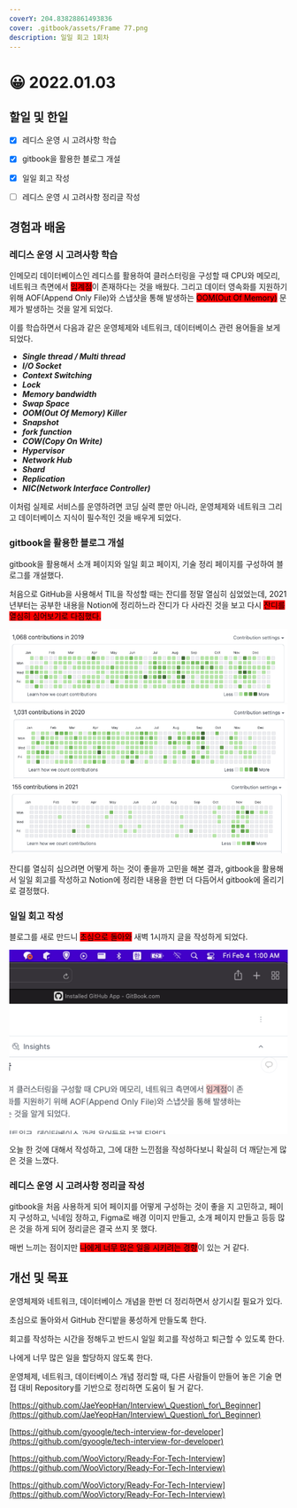 ```yaml
---
coverY: 204.83828861493836
cover: .gitbook/assets/Frame 77.png
description: 일일 회고 1회차
---
```


# 😀 2022.01.03

## 할일 및 한일

* [x] 레디스 운영 시 고려사항 학습
* [x] gitbook을 활용한 블로그 개설
* [x] 일일 회고 작성
* [ ] 레디스 운영 시 고려사항 정리글 작성



## 경험과 배움

### 레디스 운영 시 고려사항 학습

인메모리 데이터베이스인 레디스를 활용하여 클러스터링을 구성할 때 CPU와 메모리, 네트워크 측면에서 <mark style="background-color:red;">임계점</mark>이 존재하다는 것을 배웠다. 그리고 데이터 영속화를 지원하기 위해 AOF(Append Only File)와 스냅샷을 통해 발생하는 <mark style="background-color:red;">OOM(Out Of Memory)</mark> 문제가 발생하는 것을 알게 되었다.

이를 학습하면서 다음과 같은 운영체제와 네트워크, 데이터베이스 관련 용어들을 보게 되었다.

* _**Single thread / Multi thread**_
* _**I/O Socket**_
* _**Context Switching**_
* _**Lock**_
* _**Memory bandwidth**_
* _**Swap Space**_
* _**OOM(Out Of Memory) Killer**_
* _**Snapshot**_
* _**fork function**_
* _**COW(Copy On Write)**_
* _**Hypervisor**_
* _**Network Hub**_
* _**Shard**_
* _**Replication**_
* _**NIC(Network Interface Controller)**_

이처럼 실제로 서비스를 운영하려면 코딩 실력 뿐만 아니라, 운영체제와 네트워크 그리고 데이터베이스 지식이 필수적인 것을 배우게 되었다.



### gitbook을 활용한 블로그 개설

gitbook을 활용해서 소개 페이지와 일일 회고 페이지, 기술 정리 페이지를 구성하여 블로그를 개설했다.

처음으로 GitHub을 사용해서 TIL을 작성할 때는 잔디를 정말 열심히 심었었는데, 2021년부터는 공부한 내용을 Notion에 정리하느라 잔디가 다 사라진 것을 보고 다시 <mark style="background-color:red;">잔디를 열심히 심어보기로 다짐했다.</mark>



![2019년도 잔디밭 (열심히 농사중)](<.gitbook/assets/Screen Shot 2022-02-04 at 12.54.48 AM (1).png>) ![2020년도 잔디밭 (점점 농사가 망해가는중)](<.gitbook/assets/Screen Shot 2022-02-04 at 12.54.54 AM.png>) ![2021년도 잔디밭 (가뭄..)](<.gitbook/assets/Screen Shot 2022-02-04 at 12.55.02 AM.png>)



잔디를 열심히 심으려면 어떻게 하는 것이 좋을까 고민을 해본 결과, gitbook을 활용해서 일일 회고를 작성하고 Notion에 정리한 내용을 한번 더 다듬어서 gitbook에 올리기로 결정했다.



### 일일 회고 작성

블로그를 새로 만드니 <mark style="background-color:red;">초심으로 돌아와</mark> 새벽 1시까지 글을 작성하게 되었다.

![인증샷](<.gitbook/assets/Screen Shot 2022-02-04 at 1.00.39 AM.png>)

오늘 한 것에 대해서 작성하고, 그에 대한 느낀점을 작성하다보니 확실히 더 깨닫는게 많은 것을 느꼈다.



### 레디스 운영 시 고려사항 정리글 작성

gitbook을 처음 사용하게 되어 페이지를 어떻게 구성하는 것이 좋을 지 고민하고, 페이지 구성하고, 닉네임 정하고, Figma로 배경 이미지 만들고, 소개 페이지 만들고 등등 많은 것을 하게 되어 정리글은 결국 쓰지 못 했다.

매번 느끼는 점이지만 <mark style="background-color:red;">나에게 너무 많은 일을 시키려는 경향</mark>이 있는 거 같다.



## 개선 및 목표

운영체제와 네트워크, 데이터베이스 개념을 한번 더 정리하면서 상기시킬 필요가 있다.

초심으로 돌아와서 GitHub 잔디밭을 풍성하게 만들도록 한다.

회고를 작성하는 시간을 정해두고 반드시 일일 회고를 작성하고 퇴근할 수 있도록 한다.

나에게 너무 많은 일을 할당하지 않도록 한다.



운영체제, 네트워크, 데이터베이스 개념 정리할 때, 다른 사람들이 만들어 놓은 기술 면접 대비 Repository를 기반으로 정리하면 도움이 될 거 같다.

[https://github.com/JaeYeopHan/Interview\_Question\_for\_Beginner](https://github.com/JaeYeopHan/Interview\_Question\_for\_Beginner)

[https://github.com/gyoogle/tech-interview-for-developer](https://github.com/gyoogle/tech-interview-for-developer)

[https://github.com/WooVictory/Ready-For-Tech-Interview](https://github.com/WooVictory/Ready-For-Tech-Interview)

[https://github.com/WooVictory/Ready-For-Tech-Interview](https://github.com/WooVictory/Ready-For-Tech-Interview)

